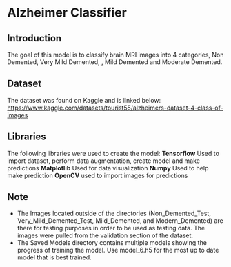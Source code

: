 # Alzheimer Classifier
## Introduction
The goal of this model is to classify brain MRI images into 4 categories,  Non Demented, Very Mild Demented, , Mild Demented and Moderate Demented.
## Dataset
The dataset was found on Kaggle and is linked below:
https://www.kaggle.com/datasets/tourist55/alzheimers-dataset-4-class-of-images
## Libraries
The following libraries were used to create the model:
<b>Tensorflow</b>
Used to import dataset, perform data augmentation, create model and make predictions
<b>Matplotlib</b>
Used for data visualization
<b>Numpy</b>
Used to help make prediction
<b>OpenCV</b>
used to import images for predictions
## Note
- The Images located outside of the directories (Non_Demented_Test, Very_Mild_Demented_Test, Mild_Demented, and Modern_Demented) are there for testing purposes in order to be used as testing data. The images were pulled from the validation section of the dataset.
- The Saved Models directory contains multiple models showing the progress of training the model. Use model_6.h5 for the most up to date model that is best trained.